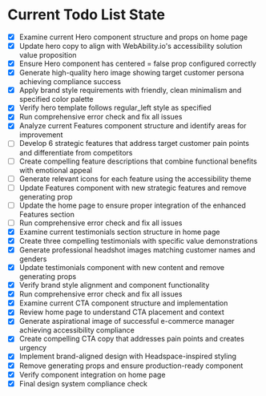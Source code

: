 <!-- DO NOT EDIT - Managed by todo_list tool -->
<!-- Updated: 2025-09-26T08:27:17.155Z -->

# Current Todo List State

- [x] Examine current Hero component structure and props on home page
- [x] Update hero copy to align with WebAbility.io's accessibility solution value proposition
- [x] Ensure Hero component has centered = false prop configured correctly
- [x] Generate high-quality hero image showing target customer persona achieving compliance success
- [x] Apply brand style requirements with friendly, clean minimalism and specified color palette
- [x] Verify hero template follows regular_left style as specified
- [x] Run comprehensive error check and fix all issues
- [x] Analyze current Features component structure and identify areas for improvement
- [ ] Develop 6 strategic features that address target customer pain points and differentiate from competitors
- [ ] Create compelling feature descriptions that combine functional benefits with emotional appeal
- [ ] Generate relevant icons for each feature using the accessibility theme
- [ ] Update Features component with new strategic features and remove generating prop
- [ ] Update the home page to ensure proper integration of the enhanced Features section
- [ ] Run comprehensive error check and fix all issues
- [x] Examine current testimonials section structure in home page
- [x] Create three compelling testimonials with specific value demonstrations
- [x] Generate professional headshot images matching customer names and genders
- [x] Update testimonials component with new content and remove generating props
- [x] Verify brand style alignment and component functionality
- [x] Run comprehensive error check and fix all issues
- [x] Examine current CTA component structure and implementation
- [x] Review home page to understand CTA placement and context
- [x] Generate aspirational image of successful e-commerce manager achieving accessibility compliance
- [x] Create compelling CTA copy that addresses pain points and creates urgency
- [x] Implement brand-aligned design with Headspace-inspired styling
- [x] Remove generating props and ensure production-ready component
- [x] Verify component integration on home page
- [x] Final design system compliance check
